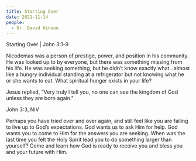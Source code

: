 ```yaml
---
title: Starting Over
date: 2021-11-14
people:
  - Dr. David Hinson
---
```


Starting Over | John 3:1-9

Nicodemas was a person of prestige, power, and position in his community. He was looked up to by everyone, but there was something missing from his life. He was seeking something, but he didn’t know exactly what…almost like a hungry individual standing at a refrigerator but not knowing what he or she wants to eat. What spiritual hunger exists in your life?

Jesus replied, “Very truly I tell you, no one can see the kingdom of God unless they are born again."

John 3:3, NIV

Perhaps you have tried over and over again, and still feel like you are failing to live up to God’s expectations. God wants us to ask Him for help. God wants you to come to Him for the answers you are seeking. When was the last time you felt the Holy Spirit lead you to do something larger than yourself? Come and learn how God is ready to receive you and bless you and your future with Him.